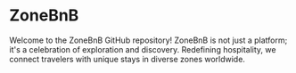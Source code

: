 # ZoneBnB
Welcome to the ZoneBnB GitHub repository! ZoneBnB is not just a platform; it's a celebration of exploration and discovery. Redefining hospitality, we connect travelers with unique stays in diverse zones worldwide.
